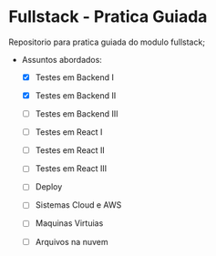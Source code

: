 # Fullstack - Pratica Guiada
Repositorio para pratica guiada do modulo fullstack; 


- Assuntos abordados:

    - [x]  Testes em Backend I
    - [x]  Testes em Backend II
    - [ ]  Testes em Backend III
    - [ ]  Testes em React I
    - [ ]  Testes em React II
    - [ ]  Testes em React III
    - [ ]  Deploy
    - [ ]  Sistemas Cloud e AWS
    - [ ]  Maquinas Virtuias
    - [ ]  Arquivos na nuvem


